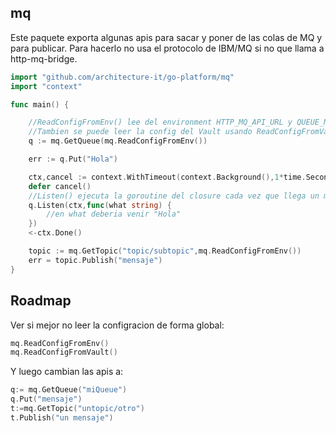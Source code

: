 ## mq


Este paquete exporta algunas apis para sacar y poner de las colas de MQ y para publicar. Para hacerlo no usa el protocolo de IBM/MQ si no que llama a http-mq-bridge.

```go
import "github.com/architecture-it/go-platform/mq"
import "context"

func main() {

    //ReadConfigFromEnv() lee del environment HTTP_MQ_API_URL y QUEUE_NAME
    //Tambien se puede leer la config del Vault usando ReadConfigFromVault().
    q := mq.GetQueue(mq.ReadConfigFromEnv()) 

    err := q.Put("Hola")

    ctx,cancel := context.WithTimeout(context.Background(),1*time.Second)
    defer cancel()
    //Listen() ejecuta la goroutine del closure cada vez que llega un mensaje hasta que el contexto (ctx) se cancele.
    q.Listen(ctx,func(what string) {
        //en what deberia venir "Hola"
    })
    <-ctx.Done()

    topic := mq.GetTopic("topic/subtopic",mq.ReadConfigFromEnv())
    err = topic.Publish("mensaje")
}

```

## Roadmap
Ver si mejor no leer la configracion de forma global:
```go
mq.ReadConfigFromEnv()
mq.ReadConfigFromVault()
```
Y luego cambian las apis a:
```go
q:= mq.GetQueue("miQueue")
q.Put("mensaje")
t:=mq.GetTopic("untopic/otro")
t.Publish("un mensaje")
```